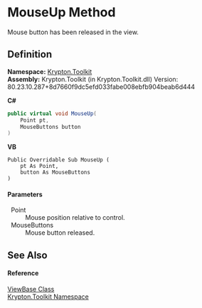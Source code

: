# MouseUp Method


Mouse button has been released in the view.



## Definition
**Namespace:** <a href="79d2eac2-21f4-54ff-7552-b20c33c30600.md">Krypton.Toolkit</a>  
**Assembly:** Krypton.Toolkit (in Krypton.Toolkit.dll) Version: 80.23.10.287+8d7660f9dc5efd033fabe008ebfb904beab6d444

**C#**
``` C#
public virtual void MouseUp(
	Point pt,
	MouseButtons button
)
```
**VB**
``` VB
Public Overridable Sub MouseUp ( 
	pt As Point,
	button As MouseButtons
)
```



#### Parameters
<dl><dt>  Point</dt><dd>Mouse position relative to control.</dd><dt>  MouseButtons</dt><dd>Mouse button released.</dd></dl>

## See Also


#### Reference
<a href="309ac2d8-bfc5-c1a7-ab6a-4f4cf86a1ba6.md">ViewBase Class</a>  
<a href="79d2eac2-21f4-54ff-7552-b20c33c30600.md">Krypton.Toolkit Namespace</a>  
